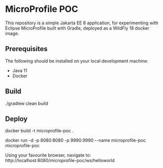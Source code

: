 # MicroProfile POC

This repository is a simple Jakarta EE 8 application, 
for experimenting with Eclipse MicroProfile
built with Gradle, 
deployed as a WildFly 18 docker image.

## Prerequisites

The following should be installed on your local development machine:

* Java 11
* Docker

## Build

./gradlew clean build

## Deploy

docker build -t microprofile-poc .

docker run -d -p 8080:8080 -p 9990:9990 --name microprofile-poc microprofile-poc

Using your favourite browser, navigate to: 
http://localhost:8080/microprofile-poc/ws/helloworld
